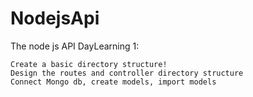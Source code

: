 # NodejsApi
The node js API
DayLearning 1: 
```Day1
Create a basic directory structure!
Design the routes and controller directory structure
Connect Mongo db, create models, import models
```

